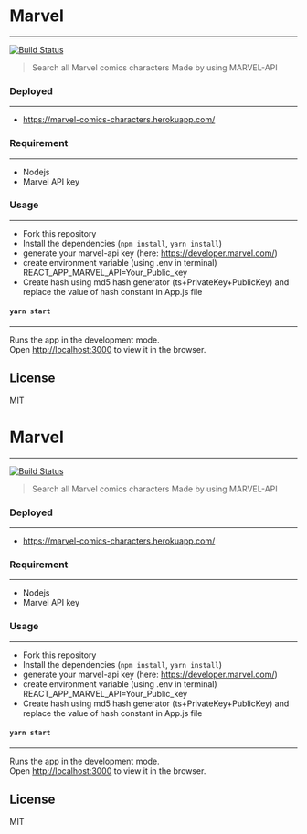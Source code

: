 # Marvel
---
[![Build Status](https://travis-ci.org/joemccann/dillinger.svg?branch=master)](https://travis-ci.org/joemccann/dillinger)

 > Search all Marvel comics characters
 > Made by using MARVEL-API
### Deployed
---
- https://marvel-comics-characters.herokuapp.com/
  
### Requirement
---
* Nodejs
* Marvel API key

### Usage
---
* Fork this repository
* Install the dependencies (`npm install`, `yarn install`)
* generate your marvel-api key (here: https://developer.marvel.com/)
* create environment variable (using .env in terminal) REACT_APP_MARVEL_API=Your_Public_key
* Create hash using md5 hash generator (ts+PrivateKey+PublicKey) and replace the value of hash constant in App.js file

#### `yarn start`
---
Runs the app in the development mode.<br />
Open [http://localhost:3000](http://localhost:3000) to view it in the browser.



License
----

MIT




# Marvel
---
[![Build Status](https://travis-ci.org/joemccann/dillinger.svg?branch=master)](https://travis-ci.org/joemccann/dillinger)

 > Search all Marvel comics characters
 > Made by using MARVEL-API
### Deployed
---
- https://marvel-comics-characters.herokuapp.com/
  
### Requirement
---
* Nodejs
* Marvel API key
### Usage
---
* Fork this repository
* Install the dependencies (`npm install`, `yarn install`)
* generate your marvel-api key (here: https://developer.marvel.com/)
* create environment variable (using .env in terminal) REACT_APP_MARVEL_API=Your_Public_key
* Create hash using md5 hash generator (ts+PrivateKey+PublicKey) and replace the value of hash constant in App.js file

#### `yarn start`
---
Runs the app in the development mode.<br />
Open [http://localhost:3000](http://localhost:3000) to view it in the browser.



License
----

MIT




